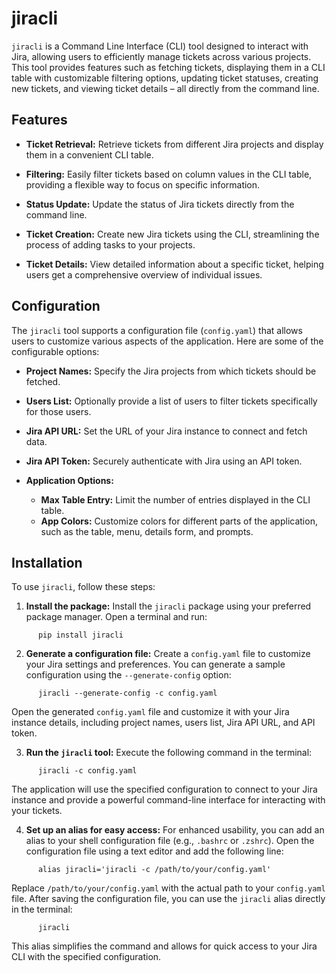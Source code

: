 jiracli
=======

`jiracli` is a Command Line Interface (CLI) tool designed to interact with Jira, allowing users to efficiently manage tickets across various projects. This tool provides features such as fetching tickets, displaying them in a CLI table with customizable filtering options, updating ticket statuses, creating new tickets, and viewing ticket details – all directly from the command line.

Features
--------

- **Ticket Retrieval:** Retrieve tickets from different Jira projects and display them in a convenient CLI table.

- **Filtering:** Easily filter tickets based on column values in the CLI table, providing a flexible way to focus on specific information.

- **Status Update:** Update the status of Jira tickets directly from the command line.

- **Ticket Creation:** Create new Jira tickets using the CLI, streamlining the process of adding tasks to your projects.

- **Ticket Details:** View detailed information about a specific ticket, helping users get a comprehensive overview of individual issues.

Configuration
-------------

The `jiracli` tool supports a configuration file (`config.yaml`) that allows users to customize various aspects of the application. Here are some of the configurable options:

- **Project Names:** Specify the Jira projects from which tickets should be fetched.

- **Users List:** Optionally provide a list of users to filter tickets specifically for those users.

- **Jira API URL:** Set the URL of your Jira instance to connect and fetch data.

- **Jira API Token:** Securely authenticate with Jira using an API token.

- **Application Options:**
  - **Max Table Entry:** Limit the number of entries displayed in the CLI table.
  - **App Colors:** Customize colors for different parts of the application, such as the table, menu, details form, and prompts.

Installation
------------

To use `jiracli`, follow these steps:

1. **Install the package:** Install the `jiracli` package using your preferred package manager. Open a terminal and run:

```
      pip install jiracli
```

2. **Generate a configuration file:** Create a `config.yaml` file to customize your Jira settings and preferences. You can generate a sample configuration using the `--generate-config` option:

```
      jiracli --generate-config -c config.yaml
```

   Open the generated `config.yaml` file and customize it with your Jira instance details, including project names, users list, Jira API URL, and API token.

3. **Run the `jiracli` tool:** Execute the following command in the terminal:

```
      jiracli -c config.yaml
```

   The application will use the specified configuration to connect to your Jira instance and provide a powerful command-line interface for interacting with your tickets.

4. **Set up an alias for easy access:** For enhanced usability, you can add an alias to your shell configuration file (e.g., `.bashrc` or `.zshrc`). Open the configuration file using a text editor and add the following line:

```
      alias jiracli='jiracli -c /path/to/your/config.yaml'
```

   Replace `/path/to/your/config.yaml` with the actual path to your `config.yaml` file. After saving the configuration file, you can use the `jiracli` alias directly in the terminal:

```
      jiracli
```

   This alias simplifies the command and allows for quick access to your Jira CLI with the specified configuration.

